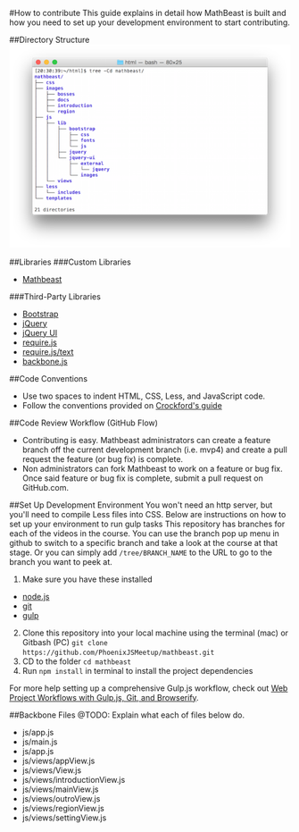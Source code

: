 #How to contribute
This guide explains in detail how MathBeast is built and how you need to set up
your development environment to start contributing.

##Directory Structure
![Screenshot of directory structure](images/docs/directories.png)

##Libraries
###Custom Libraries
- [Mathbeast](https://github.com/PhoenixJSMeetup/mathbeast/blob/master/js/lib/mathbeast.js)

###Third-Party Libraries
- [Bootstrap](http://getbootstrap.com/)
- [jQuery](http://jquery.com/)
- [jQuery UI](http://jqueryui.com/)
- [require.js](http://requirejs.org/)
- [require.js/text](https://github.com/requirejs/text)
- [backbone.js](http://backbonejs.org/)

##Code Conventions
- Use two spaces to indent HTML, CSS, Less, and JavaScript code.
- Follow the conventions provided on [Crockford's guide](http://javascript.crockford.com/code.html)

##Code Review Workflow (GitHub Flow)
- Contributing is easy. Mathbeast administrators can create a feature branch off the current
development branch (i.e. mvp4) and create a pull request the feature (or bug fix) is complete.
- Non administrators can fork Mathbeast to work on a feature or bug fix. Once said feature or
bug fix is complete, submit a pull request on GitHub.com.

##Set Up Development Environment
You won't need an http server, but you'll need to compile Less files into CSS.
Below are instructions on how to set up your environment to run gulp tasks
This repository has branches for each of the videos in the course. You can use the branch pop up menu in github to switch to a specific branch and take a look at the course at that stage. Or you can simply add `/tree/BRANCH_NAME` to the URL to go to the branch you want to peek at.

1. Make sure you have these installed
  - [node.js](http://nodejs.org/)
  - [git](http://git-scm.com/)
  - [gulp](http://gulpjs.com/)
2. Clone this repository into your local machine using the terminal (mac) or Gitbash (PC) `git clone https://github.com/PhoenixJSMeetup/mathbeast.git`
3. CD to the folder `cd mathbeast`
4. Run `npm install` in terminal to install the project dependencies

For more help setting up a comprehensive Gulp.js workflow, check out [Web Project Workflows with Gulp.js, Git, and Browserify](http://www.lynda.com/Web-Web-Design-tutorials/Web-Project-Workflows-Gulpjs-Git-Browserify/154416-2.html).

##Backbone Files
@TODO: Explain what each of files below do.
- js/app.js
- js/main.js
- js/app.js
- js/views/appView.js
- js/views/View.js
- js/views/introductionView.js
- js/views/mainView.js
- js/views/outroView.js
- js/views/regionView.js
- js/views/settingView.js
